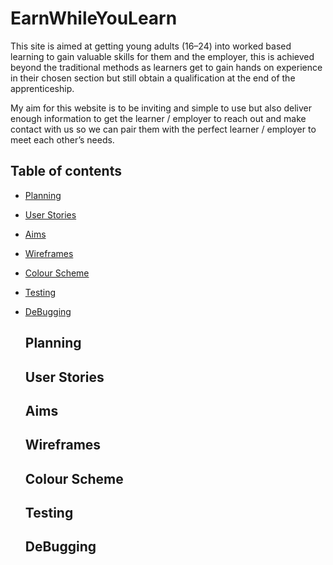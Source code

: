 # EarnWhileYouLearn

This site is aimed at getting young adults (16–24) into worked based learning to gain valuable skills for them and the employer, this is achieved beyond the traditional methods as learners get to gain hands on experience in their chosen section but still obtain a qualification at the end of the apprenticeship.

My aim for this website is to be inviting and simple to use but also deliver enough information to get the learner / employer to reach out and make contact with us so we can pair them with the perfect learner / employer to meet each other’s needs.


## Table of contents 

 - [Planning](Planning)
 - [User Stories](Userstories)
 - [Aims](Aims)
 - [Wireframes](Wireframes)
 - [Colour Scheme](Colourscheme)
 - [Testing](Testing)
 - [DeBugging](DeBugging)



   ## Planning



   ## User Stories



   ## Aims



   ## Wireframes



   ## Colour Scheme


   ## Testing



   ## DeBugging





